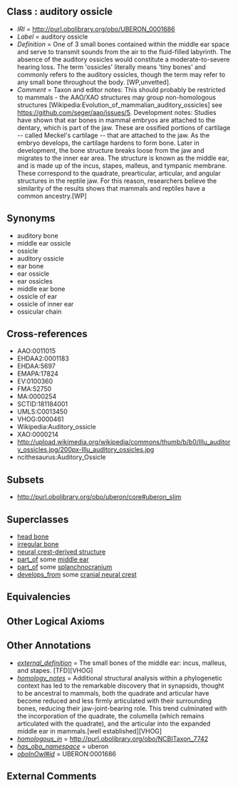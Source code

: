 
## Class : auditory ossicle

 * *IRI* = http://purl.obolibrary.org/obo/UBERON_0001686
 * *Label* = auditory ossicle
 * *Definition* = One of 3 small bones contained within the middle ear space and serve to transmit sounds from the air to the fluid-filled labyrinth. The absence of the auditory ossicles would constitute a moderate-to-severe hearing loss. The term 'ossicles' literally means 'tiny bones' and commonly refers to the auditory ossicles, though the term may refer to any small bone throughout the body. [WP,unvetted].
 * *Comment* = Taxon and editor notes: This should probably be restricted to mammals - the AAO/XAO structures may group non-homologous structures [Wikipedia:Evolution_of_mammalian_auditory_ossicles] see https://github.com/seger/aao/issues/5. Development notes: Studies have shown that ear bones in mammal embryos are attached to the dentary, which is part of the jaw. These are ossified portions of cartilage -- called Meckel's cartilage -- that are attached to the jaw. As the embryo develops, the cartilage hardens to form bone. Later in development, the bone structure breaks loose from the jaw and migrates to the inner ear area. The structure is known as the middle ear, and is made up of the incus, stapes, malleus, and tympanic membrane. These correspond to the quadrate, prearticular, articular, and angular structures in the reptile jaw. For this reason, researchers believe the similarity of the results shows that mammals and reptiles have a common ancestry.[WP]

## Synonyms

 * auditory bone
 * middle ear ossicle
 * ossicle
 * auditory ossicle
 * ear bone
 * ear ossicle
 * ear ossicles
 * middle ear bone
 * ossicle of ear
 * ossicle of inner ear
 * ossicular chain

## Cross-references

 * AAO:0011015
 * EHDAA2:0001183
 * EHDAA:5697
 * EMAPA:17824
 * EV:0100360
 * FMA:52750
 * MA:0000254
 * SCTID:181184001
 * UMLS:C0013450
 * VHOG:0000461
 * Wikipedia:Auditory_ossicle
 * XAO:0000214
 * http://upload.wikimedia.org/wikipedia/commons/thumb/b/b0/Illu_auditory_ossicles.jpg/200px-Illu_auditory_ossicles.jpg
 * ncithesaurus:Auditory_Ossicle

## Subsets

 * http://purl.obolibrary.org/obo/uberon/core#uberon_slim

## Superclasses

 * [head bone](../../UBERON/57/UBERON_0003457.md)
 * [irregular bone](../../UBERON/01/UBERON_0008001.md)
 * [neural crest-derived structure](../../UBERON/13/UBERON_0010313.md)
 * [part_of](../../BFO/50/BFO_0000050.md) some [middle ear](../../UBERON/56/UBERON_0001756.md)
 * [part_of](../../BFO/50/BFO_0000050.md) some [splanchnocranium](../../UBERON/95/UBERON_0008895.md)
 * [develops_from](../../RO/02/RO_0002202.md) some [cranial neural crest](../../UBERON/99/UBERON_0003099.md)

## Equivalencies


## Other Logical Axioms


## Other Annotations

 * *[external_definition](../../UBPROP/01/UBPROP_0000001.md)* = The small bones of the middle ear: incus, malleus, and stapes. [TFD][VHOG]
 * *[homology_notes](../../UBPROP/03/UBPROP_0000003.md)* = Additional structural analysis within a phylogenetic context has led to the remarkable discovery that in synapsids, thought to be ancestral to mammals, both the quadrate and articular have become reduced and less firmly articulated with their surrounding bones, reducing their jaw-joint-bearing role. This trend culminated with the incorporation of the quadrate, the columella (which remains articulated with the quadrate), and the articular into the expanded middle ear in mammals.[well established][VHOG]
 * *[homologous_in](../../core#homologous/in/core#homologous_in.md)* = http://purl.obolibrary.org/obo/NCBITaxon_7742
 * *[has_obo_namespace](../../ce/oboInOwl#hasOBONamespace.md)* = uberon
 * *[oboInOwl#id](../../id/oboInOwl#id.md)* = UBERON:0001686

## External Comments

